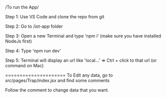 /To run the App/

Step 1: Use VS Code and clone the repo from git

Step 2: Go to /iot-app folder

Step 3: Open a new Terminal and type 'npm i' (make sure you have installed NodeJs first)

Step 4: Type 'npm run dev'

Step 5: Terminal will display an url like 'local...' => Ctrl + click to that url (or command on Mac)

=====================
To Edit any data, go to src/pages/Trap/index.jsx and find some comments

Follow the comment to change data that you want.
